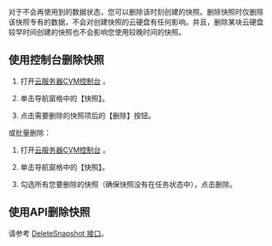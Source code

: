 对于不会再使用到的数据状态，您可以删除该时刻创建的快照。删除快照时仅删除该快照专有的数据，不会对创建快照的云硬盘有任何影响。并且，删除某块云硬盘较早时间创建的快照也不会影响您使用较晚时间的快照。


## 使用控制台删除快照
1. 打开[云服务器CVM控制台](https://console.qcloud.com/cvm/) 。

2. 单击导航窗格中的【快照】。

3. 点击需要删除的快照项后的【删除】按钮。

或批量删除：

1. 打开[云服务器CVM控制台](https://console.qcloud.com/cvm/) 。

2. 单击导航窗格中的【快照】。

3. 勾选所有您要删除的快照（确保快照没有在任务状态中），点击删除。

## 使用API删除快照
请参考 [DeleteSnapshot 接口](https://www.qcloud.com/doc/api/364/2531)。